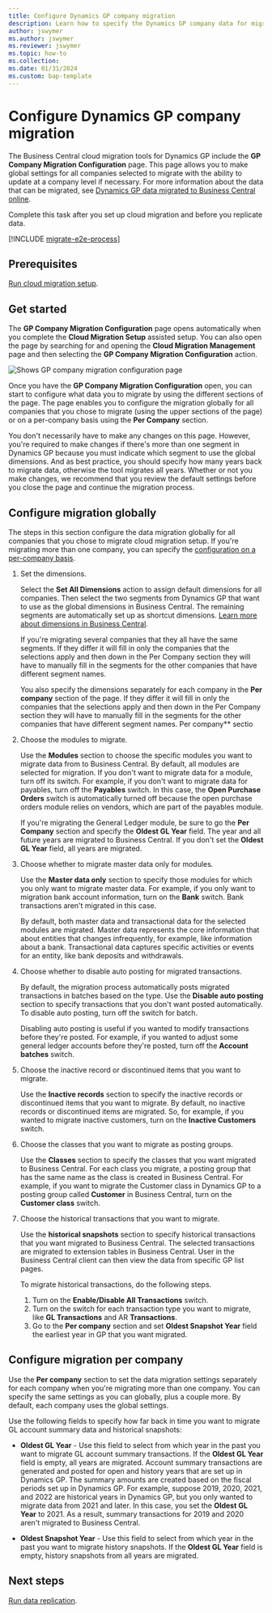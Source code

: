 ```yaml
---
title: Configure Dynamics GP company migration
description: Learn how to specify the Dynamics GP company data for migrating to Business Central on-premises.
author: jswymer
ms.author: jswymer
ms.reviewer: jswymer
ms.topic: how-to 
ms.collection: 
ms.date: 01/31/2024
ms.custom: bap-template
---
```


# Configure Dynamics GP company migration

The Business Central cloud migration tools for Dynamics GP include the **GP Company Migration Configuration** page. This page allows you to make global settings for all companies selected to migrate with the ability to update at a company level if necessary. For more information about the data that can be migrated, see [Dynamics GP data migrated to Business Central online](migrate-dynamics-gp.md).

Complete this task after you set up cloud migration and before you replicate data.

[!INCLUDE [migrate-e2e-process](../developer/includes/migrate-e2e-process-gp.md)]

## Prerequisites

[Run cloud migration setup](migration-setup-gp.md).

## Get started

The **GP Company Migration Configuration** page opens automatically when you complete the **Cloud Migration Setup** assisted setup. You can also open the page by searching for and opening the **Cloud Migration Management** page and then selecting the **GP Company Migration Configuration** action.

![Shows GP company migration configuration page](../developer/media/gp-company-migration-configuration.svg)

Once you have the **GP Company Migration Configuration** open, you can start to configure what data you to migrate by using the different sections of the page. The page enables you to configure the migration globally for all companies that you chose to migrate (using the upper sections of the page) or on a per-company basis using the **Per Company** section.

You don't necessarily have to make any changes on this page. However, you're required to make changes if there's more than one segment in Dynamics GP because you must indicate which segment to use the global dimensions. And as best practice, you should specify how many years back to migrate data, otherwise the tool migrates all years. Whether or not you make changes, we recommend that you review the default settings before you close the page and continue the migration process.

## Configure migration globally

The steps in this section configure the data migration globally for all companies that you chose to migrate cloud migration setup. If you're migrating more than one company, you can specify the [configuration on a per-company basis](#configure-data-migration-per-company).

1. Set the dimensions.

   Select the **Set All Dimensions** action to assign default dimensions for all companies. Then select the two segments from Dynamics GP that want to use as the global dimensions in Business Central. The remaining segments are automatically set up as shortcut dimensions. [Learn more about dimensions in Business Central](/dynamics365/business-central/finance-dimensions).

   If you're migrating several companies that they all have the same segments.  If they differ it will fill in only the companies that the selections apply and then down in the Per Company section they will have to manually fill in the segments for the other companies that have different segment names. 

   You also specify the dimensions separately for each company in the **Per company** section of the page. If they differ it will fill in only the companies that the selections apply and then down in the Per Company section they will have to manually fill in the segments for the other companies that have different segment names. Per company** sectio

1. Choose the modules to migrate.

   Use the **Modules** section to choose the specific modules you want to migrate data from to Business Central. By default, all modules are selected for migration. If you don't want to migrate data for a module, turn off its switch. For example, if you don't want to migrate data for payables, turn off the **Payables** switch. In this case, the **Open Purchase Orders** switch is automatically turned off because the open purchase orders module relies on vendors, which are part of the payables module.

   If you're migrating the General Ledger module, be sure to go the **Per Company** section and specify the **Oldest GL Year** field. The year and all future years are migrated to Business Central. If you don't set the **Oldest GL Year** field, all years are migrated.
1. Choose whether to migrate master data only for modules.

   Use the **Master data only** section to specify those modules for which you only want to migrate master data. For example, if you only want to migration bank account information, turn on the **Bank** switch. Bank transactions aren't migrated in this case.

   By default, both master data and transactional data for the selected modules are migrated. Master data represents the core information that about entities that changes infrequently, for example, like information about a bank. Transactional data captures specific activities or events for an entity, like bank deposits and withdrawals.

1. Choose whether to disable auto posting for migrated transactions.

   By default, the migration process automatically posts migrated transactions in batches based on the type. Use the **Disable auto posting** section to specify transactions that you don't want posted automatically. To disable auto posting, turn off the switch for batch.

   Disabling auto posting is useful if you wanted to modify transactions before they're posted. For example, if you wanted to adjust some general ledger accounts before they're posted, turn off the **Account batches** switch.

1. Choose the inactive record or discontinued items that you want to migrate.

   Use the **Inactive records** section to specify the inactive records or discontinued items that you want to migrate. By default, no inactive records or discontinued items are migrated. So, for example, if you wanted to migrate inactive customers, turn on the **Inactive Customers** switch.

1. Choose the classes that you want to migrate as posting groups.

   Use the **Classes** section to specify the classes that you want migrated to Business Central. For each class you migrate, a posting group that has the same name as the class is created in Business Central. For example, if you want to migrate the Customer class in Dynamics GP to a posting group called **Customer** in Business Central, turn on the **Customer class** switch.

1. Choose the historical transactions that you want to migrate.

   Use the **historical snapshots** section to specify historical transactions that you want migrated to Business Central. The selected transactions are migrated to extension tables in Business Central. User in the Business Central client can then view the data from specific GP list pages.

   To migrate historical transactions, do the following steps.
   1. Turn on the **Enable/Disable All Transactions** switch.
   1. Turn on the switch for each transaction type you want to migrate, like **GL Transactions** and AR **Transactions**.
   1. Go to the **Per company** section and set **Oldest Snapshot Year** field the earliest year in GP that you want migrated.

## Configure migration per company

Use the **Per company** section to set the data migration settings separately for each company when you're migrating more than one company. You can specify the same settings as you can globally, plus a couple more. By default, each company uses the global settings.

Use the following fields to specify how far back in time you want to migrate GL account summary data and historical snapshots:

- **Oldest GL Year** - Use this field to select from which year in the past you want to migrate GL account summary transactions. If the **Oldest GL Year** field is empty, all years are migrated. Account summary transactions are generated and posted for open and history years that are set up in Dynamics GP. The summary amounts are created based on the fiscal periods set up in Dynamics GP. For example, suppose 2019, 2020, 2021, and 2022 are historical years in Dynamics GP, but you only wanted to migrate data from 2021 and later. In this case, you set the **Oldest GL Year** to 2021. As a result, summary transactions for 2019 and 2020 aren't migrated to Business Central.

- **Oldest Snapshot Year** - Use this field to select from which year in the past you want to migrate history snapshots. If the **Oldest GL Year** field is empty, history snapshots from all years are migrated.

## Next steps

[Run data replication](migrate-data-replication-run.md).

